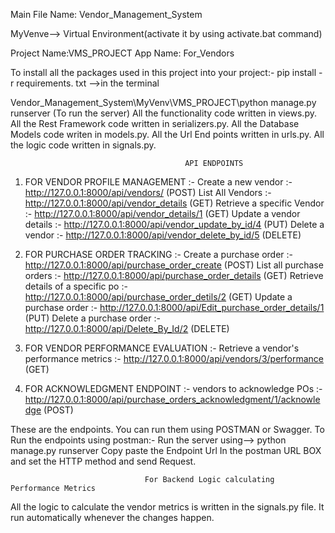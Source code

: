 Main File Name: Vendor_Management_System

MyVenve--> Virtual Environment(activate it by using activate.bat command)

Project Name:VMS_PROJECT
App Name: For_Vendors

To install all the packages used in this project into your project:- pip install -r requirements. txt -->in the terminal

Vendor_Management_System\MyVenv\VMS_PROJECT\python manage.py runserver (To run the server)
All the functionality code written in views.py.
All the Rest Framework code written in serializers.py.
All the Database Models code writen in models.py.
All the Url End points written in urls.py.
All the logic code written in signals.py.

                                           API ENDPOINTS
1) FOR VENDOR PROFILE MANAGEMENT :-
      Create a new vendor :- http://127.0.0.1:8000/api/vendors/ (POST)
      List All Vendors    :- http://127.0.0.1:8000/api/vendor_details (GET)
Retrieve a specific Vendor :- http://127.0.0.1:8000/api/vendor_details/1 (GET)
Update a vendor details   :- http://127.0.0.1:8000/api/vendor_update_by_id/4 (PUT)
        Delete a vendor   :- http://127.0.0.1:8000/api/vendor_delete_by_id/5 (DELETE)


2) FOR PURCHASE ORDER TRACKING :-
       Create a purchase order   :- http://127.0.0.1:8000/api/purchase_order_create (POST)
        List all purchase orders  :- http://127.0.0.1:8000/api/purchase_order_details (GET)
Retrieve details of a specific po :- http://127.0.0.1:8000/api/purchase_order_detils/2 (GET)
 Update a purchase order    :- http://127.0.0.1:8000/api/Edit_purchase_order_details/1 (PUT)
        Delete a purchase order   :- http://127.0.0.1:8000/api/Delete_By_Id/2  (DELETE)

3) FOR VENDOR PERFORMANCE EVALUATION :-
Retrieve a vendor's performance metrics :- http://127.0.0.1:8000/api/vendors/3/performance (GET)

4) FOR ACKNOWLEDGMENT ENDPOINT :-
 vendors to acknowledge POs :- http://127.0.0.1:8000/api/purchase_orders_acknowledgment/1/acknowledge  (POST)

These are the endpoints. You can run them using POSTMAN or Swagger.
To Run the endpoints using postman:-
      Run the server using--> python manage.py runserver
      Copy paste the Endpoint Url In the postman URL BOX and set the HTTP method and send Request.

                                   
                                  For Backend Logic calculating Performance Metrics
All the logic to calculate the vendor metrics is written in the signals.py file. It run automatically whenever the changes happen.


                                                       



     

